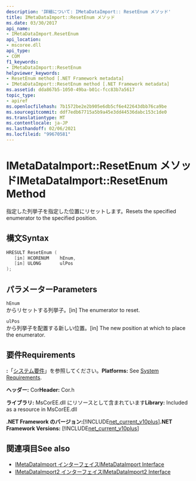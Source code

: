 ```yaml
---
description: '詳細について: IMetaDataImport:: ResetEnum メソッド'
title: IMetaDataImport::ResetEnum メソッド
ms.date: 03/30/2017
api_name:
- IMetaDataImport.ResetEnum
api_location:
- mscoree.dll
api_type:
- COM
f1_keywords:
- IMetaDataImport::ResetEnum
helpviewer_keywords:
- ResetEnum method [.NET Framework metadata]
- IMetaDataImport::ResetEnum method [.NET Framework metadata]
ms.assetid: dda867b5-1050-49ba-b01c-fcc83b7a5617
topic_type:
- apiref
ms.openlocfilehash: 7b1572be2e2b905e6db5cf6e422643dbb76ca9be
ms.sourcegitcommit: ddf7edb67715a5b9a45e3dd44536dabc153c1de0
ms.translationtype: MT
ms.contentlocale: ja-JP
ms.lasthandoff: 02/06/2021
ms.locfileid: "99670581"
---
```

# <a name="imetadataimportresetenum-method"></a><span data-ttu-id="ff574-103">IMetaDataImport::ResetEnum メソッド</span><span class="sxs-lookup"><span data-stu-id="ff574-103">IMetaDataImport::ResetEnum Method</span></span>

<span data-ttu-id="ff574-104">指定した列挙子を指定した位置にリセットします。</span><span class="sxs-lookup"><span data-stu-id="ff574-104">Resets the specified enumerator to the specified position.</span></span>  
  
## <a name="syntax"></a><span data-ttu-id="ff574-105">構文</span><span class="sxs-lookup"><span data-stu-id="ff574-105">Syntax</span></span>  
  
```cpp  
HRESULT ResetEnum (  
   [in] HCORENUM    hEnum,
   [in] ULONG       ulPos  
);  
```  
  
## <a name="parameters"></a><span data-ttu-id="ff574-106">パラメーター</span><span class="sxs-lookup"><span data-stu-id="ff574-106">Parameters</span></span>  

 `hEnum`  
 <span data-ttu-id="ff574-107">からリセットする列挙子。</span><span class="sxs-lookup"><span data-stu-id="ff574-107">[in] The enumerator to reset.</span></span>  
  
 `ulPos`  
 <span data-ttu-id="ff574-108">から列挙子を配置する新しい位置。</span><span class="sxs-lookup"><span data-stu-id="ff574-108">[in] The new position at which to place the enumerator.</span></span>  
  
## <a name="requirements"></a><span data-ttu-id="ff574-109">要件</span><span class="sxs-lookup"><span data-stu-id="ff574-109">Requirements</span></span>  

 <span data-ttu-id="ff574-110">**:**「[システム要件](../../get-started/system-requirements.md)」を参照してください。</span><span class="sxs-lookup"><span data-stu-id="ff574-110">**Platforms:** See [System Requirements](../../get-started/system-requirements.md).</span></span>  
  
 <span data-ttu-id="ff574-111">**ヘッダー:** Cor</span><span class="sxs-lookup"><span data-stu-id="ff574-111">**Header:** Cor.h</span></span>  
  
 <span data-ttu-id="ff574-112">**ライブラリ:** MsCorEE.dll にリソースとして含まれています</span><span class="sxs-lookup"><span data-stu-id="ff574-112">**Library:** Included as a resource in MsCorEE.dll</span></span>  
  
 <span data-ttu-id="ff574-113">**.NET Framework のバージョン:**[!INCLUDE[net_current_v10plus](../../../../includes/net-current-v10plus-md.md)]</span><span class="sxs-lookup"><span data-stu-id="ff574-113">**.NET Framework Versions:** [!INCLUDE[net_current_v10plus](../../../../includes/net-current-v10plus-md.md)]</span></span>  
  
## <a name="see-also"></a><span data-ttu-id="ff574-114">関連項目</span><span class="sxs-lookup"><span data-stu-id="ff574-114">See also</span></span>

- [<span data-ttu-id="ff574-115">IMetaDataImport インターフェイス</span><span class="sxs-lookup"><span data-stu-id="ff574-115">IMetaDataImport Interface</span></span>](imetadataimport-interface.md)
- [<span data-ttu-id="ff574-116">IMetaDataImport2 インターフェイス</span><span class="sxs-lookup"><span data-stu-id="ff574-116">IMetaDataImport2 Interface</span></span>](imetadataimport2-interface.md)

